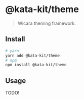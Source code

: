 # @kata-kit/theme

> Wicara theming framework.

## Install

```sh
# yarn
yarn add @kata-kit/theme
# npm
npm install @kata-kit/theme
```

## Usage

TODO!
